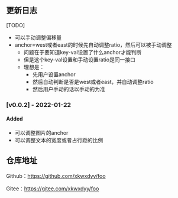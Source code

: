 ## 更新日志

[TODO]

- 可以手动调整偏移量
- anchor=west或者east的时候先自动调整ratio，然后可以被手动调整
  - 问题在于要知道key-val设置了什么anchor才能判断
  - 但是这个key-val设置和手动设置ratio是同一接口
  - 理想是：
    - 先用户设置anchor
    - 然后自动判断是否是west或者east，并自动调整ratio
    - 然后用户手动的话以手动的为准

### [v0.0.2] - 2022-01-22

#### Added

- 可以调整图片的anchor
- 可以调整文本的宽度或者占行距的比例

## 仓库地址

Github：https://github.com/xkwxdyy/foo

Gitee：https://gitee.com/xkwxdyy/foo

